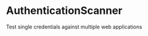 AuthenticationScanner
=====================

Test single credentials against multiple web applications
